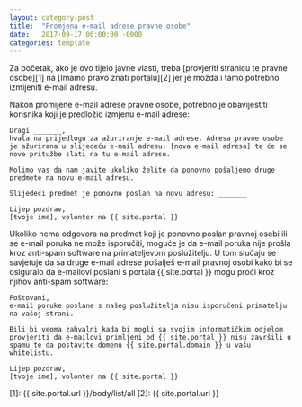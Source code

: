 ```yaml
---
layout: category-post
title:  "Promjena e-mail adrese pravne osobe"
date:   2017-09-17 00:00:00 -0000
categories: template
---
```


Za početak, ako je ovo tijelo javne vlasti, treba [provjeriti stranicu te pravne osobe][1] na [Imamo pravo znati portalu][2] jer je možda i tamo potrebno izmijeniti e-mail adresu.

Nakon promijene e-mail adrese pravne osobe, potrebno je obavijestiti korisnika koji je predložio izmjenu e-mail adrese:

```
Dragi _______,
hvala na prijedlogu za ažuriranje e-mail adrese. Adresa pravne osobe je ažurirana u slijedeću e-mail adresu: [nova e-mail adresa] te će se nove pritužbe slati na tu e-mail adresu.

Molimo vas da nam javite ukoliko želite da ponovno pošaljemo druge predmete na novu e-mail adresu.

Slijedeći predmet je ponovno poslan na novu adresu: _______

Lijep pozdrav,
[tvoje ime], volonter na {{ site.portal }}
```

Ukoliko nema odgovora na predmet koji je ponovno poslan pravnoj osobi ili se e-mail poruka ne može isporučiti, moguće je da e-mail poruka nije prošla kroz anti-spam software na primateljevom poslužitelju. U tom slučaju se savjetuje da sa druge e-mail adrese pošalješ e-mail pravnoj osobi kako bi se osiguralo da e-mailovi poslani s portala {{ site.portal }} mogu proći kroz njihov anti-spam software:

```
Poštovani,
e-mail poruke poslane s našeg poslužitelja nisu isporučeni primatelju na vašoj strani.

Bili bi veoma zahvalni kada bi mogli sa svojim informatičkim odjelom provjeriti da e-mailovi primljeni od {{ site.portal }} nisu završili u spamu te da postavite domenu {{ site.portal.domain }} u vašu whitelistu.

Lijep pozdrav,
[tvoje ime], volonter na {{ site.portal }}
```

[1]:  {{ site.portal.url }}/body/list/all
[2]:  {{ site.portal.url }}
